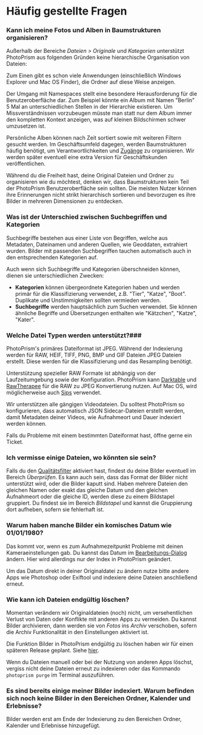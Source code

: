 # Häufig gestellte Fragen

### Kann ich meine Fotos und Alben in Baumstrukturen organisieren? ###
Außerhalb der Bereiche *Dateien > Originale* und *Kategorien* unterstützt PhotoPrism aus folgenden Gründen keine hierarchische Organisation von Dateien:


Zum Einen gibt es schon viele Anwendungen (einschließlich Windows Explorer und Mac OS Finder), die Ordner auf diese Weise anzeigen.

Der Umgang mit Namespaces stellt eine besondere Herausforderung für die Benutzeroberfläche dar.
Zum Beispiel könnte ein Album mit Namen "Berlin" 5 Mal an unterschiedlichen Stellen in der Hierarchie existieren.
Um Missverständnissen vorzubeugen müsste man statt nur dem Album immer den kompletten Kontext anzeigen, was auf kleinen Bildschirmen schwer umzusetzen ist.

Persönliche Alben können nach Zeit sortiert sowie mit weiteren Filtern gesucht werden.
Im Geschäftsumfeld dagegen, werden Baumstrukturen häufig benötigt, um Verantwortlichkeiten und [Zugänge](https://github.com/photoprism/photoprism/issues/455#issuecomment-675859270) zu organisieren.
Wir werden später eventuell eine extra Version für Geschäftskunden veröffentlichen.

Während du die Freiheit hast, deine Original Dateien und Ordner zu organisieren wie du möchtest, denken wir, dass Baumstrukturen kein Teil der PhotoPrism 
Benutzeroberfläche sein sollten.
Die meisten Nutzer können ihre Erinnerungen nicht strikt hierarchisch sortieren und bevorzugen es ihre Bilder in mehreren Dimensionen zu entdecken.

### Was ist der Unterschied zwischen Suchbegriffen und Kategorien ###
Suchbegriffe bestehen aus einer Liste von Begriffen, welche aus Metadaten, Dateinamen und anderen Quellen, wie Geoddaten, extrahiert wurden.
Bilder mit passenden Suchbegriffen tauchen automatisch auch in den entsprechenden Kategorien auf.

Auch wenn sich Suchbegriffe und Kategorien überschneiden können, dienen sie unterschiedlichen Zwecken:

* **Kategorien** können übergeordnete Kategorien haben und werden primär für die Klassifizierung verwendet, z.B. "Tier", "Katze", "Boot".
Duplikate und Unstimmigkeiten sollten vermieden werden.
* **Suchbegriffe** werden hauptsächlich zum Suchen verwendet. Sie können ähnliche Begriffe und Übersetzungen enthalten wie "Kätzchen", "Katze", "Kater".

### Welche Datei Typen werden unterstützt?###

PhotoPrism's primäres Dateiformat ist JPEG.
Während der Indexierung werden für RAW, HEIF, TIFF, PNG, BMP und GIF Dateien JPEG Dateien erstellt.
Diese werden für die Klassifizierung und das Resampling benötigt.

Unterstützung spezieller RAW Formate ist abhängig von der Laufzeitumgebung sowie der Konfiguration. 
PhotoPrism kann [Darktable](https://www.darktable.org/) und [RawTherapee](https://rawtherapee.com/) für die RAW zu JPEG Konvertierung nutzen. 
Auf Mac OS, wird möglicherweise auch [Sips](https://ss64.com/osx/sips.html) verwendet.

Wir unterstützen alle gängigen Videodateien.
Du solltest PhotoPrism so konfigurieren, dass automatisch JSON Sidecar-Dateien erstellt werden, damit Metadaten deiner Videos, wie Aufnahmeort und Dauer indexiert werden können.

Falls du Probleme mit einem bestimmten Dateiformat hast, öffne gerne ein Ticket.

### Ich vermisse einige Dateien, wo könnten sie sein? ###
Falls du den [Qualitätsfilter](organize/review.md) aktiviert hast, findest du deine Bilder eventuell im Bereich *Überprüfen*.
Es kann auch sein, dass das Format der Bilder nicht unterstützt wird, oder die Bilder kaputt sind.
Haben mehrere Dateien den gleichen Namen oder exakt das gleiche Datum und den gleichen Aufnahmeort oder die gleiche ID,
werden diese zu einem Bildstapel gruppiert. Du findest sie im Bereich *Bildstapel* und kannst die Gruppierung dort aufheben, sofern sie fehlerhaft ist.

### Warum haben manche Bilder ein komisches Datum wie 01/01/1980? ###
Das kommt vor, wenn es zum Aufnahmezeitpunkt Probleme mit deinen Kameraeinstellungen gab.
Du kannst das Datum im [Bearbeitungs-Dialog](organize/edit.md) ändern. Hier wird allerdings nur der Index in PhotoPrism geändert.

Um das Datum direkt in deiner Originaldatei zu ändern nutze bitte andere Apps wie Photoshop oder Exiftool und indexiere deine Dateien anschließend erneut.

### Wie kann ich Dateien endgültig löschen? ###
Momentan verändern wir Originaldateien (noch) nicht, um versehentlichen Verlust von Daten oder Konflikte mit anderen Apps zu vermeiden.
Du kannst Bilder archivieren, dann werden sie von *Fotos* ins *Archiv* verschoben, sofern die Archiv Funktionalität in den Einstellungen aktiviert ist.

Die Funktion Bilder in PhotoPrism endgültig zu löschen haben wir für einen späteren Release geplant. Siehe [hier](https://github.com/photoprism/photoprism/issues/167).

Wenn du Dateien manuell oder bei der Nutzung von anderen Apps löschst, vergiss nicht deine Dateien erneut zu indexieren oder das Kommando `photoprism purge` im Terminal auszuführen.

### Es sind bereits einige meiner Bilder indexiert. Warum befinden sich noch keine Bilder in den Bereichen Ordner, Kalender und Erlebnisse? ###
Bilder werden erst am Ende der Indexierung zu den Bereichen Ordner, Kalender und Erlebnisse hinzugefügt.